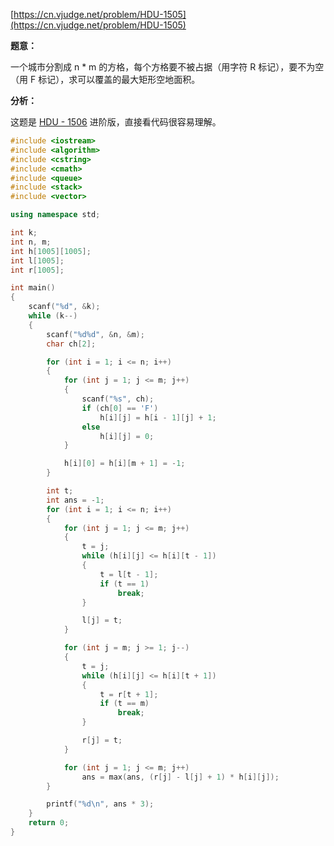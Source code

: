 [https://cn.vjudge.net/problem/HDU-1505](https://cn.vjudge.net/problem/HDU-1505)

**题意：**

一个城市分割成 n * m 的方格，每个方格要不被占据（用字符 R 标记），要不为空（用 F 标记），求可以覆盖的最大矩形空地面积。

**分析：**

这题是 [HDU - 1506](https://github.com/Hapoa/Accepted/blob/master/02%20-%20%E7%AE%80%E5%8D%95dp/005%20-%20HDU%201506.md) 进阶版，直接看代码很容易理解。

```c++
#include <iostream>
#include <algorithm>
#include <cstring>
#include <cmath>
#include <queue>
#include <stack>
#include <vector>

using namespace std;

int k;
int n, m;
int h[1005][1005];
int l[1005];
int r[1005];

int main()
{
    scanf("%d", &k);
    while (k--)
    {
        scanf("%d%d", &n, &m);
        char ch[2];

        for (int i = 1; i <= n; i++)
        {
            for (int j = 1; j <= m; j++)
            {
                scanf("%s", ch);
                if (ch[0] == 'F')
                    h[i][j] = h[i - 1][j] + 1;
                else
                    h[i][j] = 0;
            }

            h[i][0] = h[i][m + 1] = -1;
        }

        int t;
        int ans = -1;
        for (int i = 1; i <= n; i++)
        {
            for (int j = 1; j <= m; j++)
            {
                t = j;
                while (h[i][j] <= h[i][t - 1])
                {
                    t = l[t - 1];
                    if (t == 1)
                        break;
                }

                l[j] = t;
            }

            for (int j = m; j >= 1; j--)
            {
                t = j;
                while (h[i][j] <= h[i][t + 1])
                {
                    t = r[t + 1];
                    if (t == m)
                        break;
                }

                r[j] = t;
            }

            for (int j = 1; j <= m; j++)
                ans = max(ans, (r[j] - l[j] + 1) * h[i][j]);
        }

        printf("%d\n", ans * 3);
    }
    return 0;
}
```
